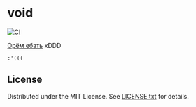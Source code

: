 void
====

[![CI](https://github.com/egor-tensin/void/actions/workflows/ci.yml/badge.svg)](https://github.com/egor-tensin/void/actions/workflows/ci.yml)

[Орём ебать](https://tensin.name/void/) xDDD

    :'(((

License
-------

Distributed under the MIT License.
See [LICENSE.txt] for details.

[LICENSE.txt]: LICENSE.txt
